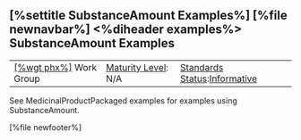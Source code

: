 \[%settitle SubstanceAmount Examples%\]
\[%file newnavbar%\]
&lt;%diheader examples%&gt;
SubstanceAmount Examples
------------------------

|                                              |                                               |                                                                                        |
|----------------------------------------------|-----------------------------------------------|----------------------------------------------------------------------------------------|
| [\[%wgt phx%\]](%5B%wg%20phx%%5D) Work Group | [Maturity Level](versions.html#maturity): N/A | [Standards Status](versions.html#std-process):[Informative](versions.html#std-process) |

See MedicinalProductPackaged examples for examples using SubstanceAmount.

\[%file newfooter%\]
